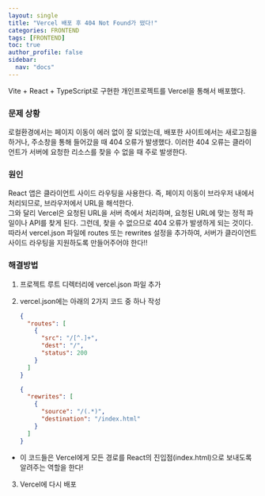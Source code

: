 ```yaml
---
layout: single
title: "Vercel 배포 후 404 Not Found가 떴다!"
categories: FRONTEND
tags: [FRONTEND]
toc: true
author_profile: false
sidebar:
  nav: "docs"
---
```


Vite + React + TypeScript로 구현한 개인프로젝트를 Vercel을 통해서 배포했다.
<br>

### 문제 상황

로컬환경에서는 페이지 이동이 에러 없이 잘 되었는데, 배포한 사이트에서는 새로고침을 하거나, 주소창을 통해 들어갔을 때 404 오류가 발생했다. 이러한 404 오류는 클라이언트가 서버에 요청한 리소스를 찾을 수 없을 때 주로 발생한다.
<br>

### 원인

React 앱은 클라이언트 사이드 라우팅을 사용한다. 즉, 페이지 이동이 브라우저 내에서 처리되므로, 브라우저에서 URL을 해석한다.
<br>
그와 달리 Vercel은 요청된 URL을 서버 측에서 처리하며, 요청된 URL에 맞는 정적 파일이나 API를 찾게 된다. 그런데, 찾을 수 없으므로 404 오류가 발생하게 되는 것이다.
<br>
따라서 vercel.json 파일에 routes 또는 rewrites 설정을 추가하여, 서버가 클라이언트 사이드 라우팅을 지원하도록 만들어주어야 한다!!

### 해결방법

1. 프로젝트 루트 디렉터리에 vercel.json 파일 추가
2. vercel.json에는 아래의 2가지 코드 중 하나 작성

   ```json
   {
     "routes": [
       {
         "src": "/[^.]+",
         "dest": "/",
         "status": 200
       }
     ]
   }
   ```

   ```json
   {
     "rewrites": [
       {
         "source": "/(.*)",
         "destination": "/index.html"
       }
     ]
   }
   ```

- 이 코드들은 Vercel에게 모든 경로를 React의 진입점(index.html)으로 보내도록 알려주는 역할을 한다!

3. Vercel에 다시 배포
